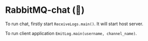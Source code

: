 # RabbitMQ-chat (🐇)

To run chat, firstly start `ReceiveLogs.main()`. It will start 
host server.

To run client application `EmitLog.main(username, channel_name)`.